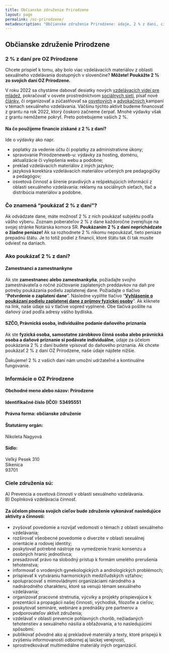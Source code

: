 ```yaml
---
title: Občianske združenie Prirodzene
layout: page
permalink: /oz-prirodzene/
metadescription: "Občianske združenie Prirodzene: údaje, 2 % z daní, ciele združenia."
---
```

## Občianske združenie Prirodzene

### 2 % z daní pre OZ Prirodzene

Chcete prispieť k tomu, aby bolo viac vzdelávacích materiálov z oblasti sexuálneho vzdelávania dostupných v slovenčine? **Môžete! Poukážte 2 % zo svojich daní OZ Prirodzene.**

V roku 2022 sa chystáme dabovať desiatky nových [vzdelávacích videí pre mládež](https://amaze.org/slovak/), pokračovať v osvete prostredníctvom [sociálnych sietí](https://www.instagram.com/prirodzeneweb/), písať nové [články](https://www.prirodzeneweb.sk/clanky/), či organizovať a zúčastňovať sa [osvetových](https://www.instagram.com/p/CW7xwenq3ue/) a [advokačných ](https://www.instagram.com/p/CXUIIP-qliy/)kampaní v témach sexuálneho vzdelávania. Väčšinu týchto aktivít budeme financovať z grantu na rok 2022, ktorý čoskoro začneme čerpať. Mnohé výdavky však z grantu nemôžeme pokryť. Preto potrebujeme vašich 2 %.

#### Na čo použijeme financie získané z 2 % z daní? 

Ide o výdavky ako napr.

* poplatky za vedenie účtu či poplatky za administratívne úkony; 
* spravovanie Prirodzeneweb-u: výdavky za hosting, doménu, aktualizácie či vylepšenia webu a podobne;
* preklad vzdelávacích materiálov z iných jazykov;
* jazyková korektúra vzdelávacích materiálov určených pre pedagogičky a pedagógov;
* osvetová činnosť a šírenie pravdivých a rešpektujúcich informácií z oblasti sexuálneho vzdelávania: reklamy na sociálnych sieťach, tlač a distribúcia materiálov a podobne.

### Čo znamená “poukázať 2 % z daní”?

Ak odvádzate dane, máte možnosť 2 % z nich poukázať subjektu podľa vášho výberu. Zoznam poberateľov 2 % z dane každoročne zverejňuje na svojej stránke Notárska komora SR. **Poukázaním 2 % z daní neprichádzate o žiadne peniaze!** Ak sa rozhodnete 2 % nikomu nepoukázať, tieto peniaze prepadnú štátu. Je to totiž podiel z financií, ktoré štátu tak či tak musíte odviesť na daniach. 

### Ako poukázať 2 % z daní?

#### Zamestnanci a zamestnankyne 

Ak ste **zamestnanec alebo zamestnankyňa**, požiadajte svojho zamestnávateľa o ročné zúčtovanie zaplatených preddavkov na daň pre potreby poukázania podielu zaplatenej dane. Požiadajte o tlačivo “**Potvrdenie o zaplatení dane**”. Následne vyplňte tlačivo “**[Vyhlásenie o poukázaní podielu zaplatenej dane z príjmov fyzickej osoby](https://drive.google.com/file/d/1Ponk_VdEddPSbc3X7afmO4E8U-xLUWVR/view)**”. Ak kliknete na link, naše údaje sú v tlačive vopred vyplnené. Obe tlačivá pošlite na daňový úrad podľa adresy vášho bydliska.

#### SZČO, Právnická osoba, individuálne podanie daňového priznania 

Ak ste **fyzická osoba, samostatne zárobkovo činná osoba alebo právnická osoba a daňové priznanie si podávate individuálne**, údaje za účelom poukázania 2 % z daní budete vpisovať do daňového priznania. Ak chcete poukázať 2 % z daní OZ Prirodzene, naše údaje nájdete nižšie.

Ďakujeme! 2 % z vašich daní nám umožní udržateľné a kontinuálne fungovanie.



### Informácie o OZ Prirodzene

#### Obchodné meno alebo názov: **Prirodzene**

#### Identifikačné číslo (IČO): **53495551**

#### Právna forma: občianske združenie

#### Štatutárny orgán: 

Nikoleta Nagyová

#### Sídlo: 

Veľký Pesek 310\
Sikenica\
93701

### Ciele združenia sú:

A) Prevencia a osvetová činnosti v oblasti sexuálneho vzdelávania.\
B) Doplnková vzdelávacia činnosť.

#### **Za účelom plnenia svojich cieľov bude združenie vykonávať nasledujúce aktivity a činnosti:**

* zvyšovať povedomie a rozvíjať vedomosti o témach z oblasti sexuálneho vzdelávania;
* rozširovať všeobecné povedomie o diverzite v oblasti sexuálnej orientácie a rodovej identity;
* poskytovať potrebné nástroje na vymedzenie hraníc konsenzu a osobných hraníc jednotlivca;
* presadzovať právo na slobodný prístup k formám umelého prerušenia tehotenstva;
* informovať o vrodených gynekologických a andrologických problémoch;
* prispievať k vytváraniu harmonických medziľudských vzťahov;
* spolupracovať s mimovládnymi organizáciami národného a nadnárodného charakteru, ktoré sa venujú témam sexuálneho vzdelávania;
* organizovať pracovné stretnutia, výcviky a projekty prispievajúce k prezentácii a propagácii našej činnosti, východísk, filozofie a cieľov;
* poskytovať semináre, webináre a prednášky pre partnerov a podporovateľov aktivít združenia;
* vzdelávať v oblasti prevencie pohlavných chorôb, nežiadaných tehotenstiev a sexuálneho násilia a obťažovania, a to nasledujúcimi spôsobmi:
* publikovať pôvodné ako aj prekladové materiály a texty, ktoré prispejú k zvýšeniu informovanosti odbornej aj laickej verejnosti,
* sprostredkovávať multimediálne materiály iných organizácií.